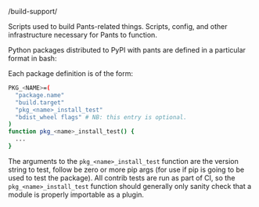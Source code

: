 /build-support/

Scripts used to build Pants-related things. Scripts, config, and other infrastructure necessary
for Pants to function.

Python packages distributed to PyPI with pants are defined in a particular format in
bash:

Each package definition is of the form:

```bash
PKG_<NAME>=(
  "package.name"
  "build.target"
  "pkg_<name>_install_test"
  "bdist_wheel flags" # NB: this entry is optional.
)
function pkg_<name>_install_test() {
  ...
}
```

The arguments to the `pkg_<name>_install_test` function are the version string to test,
follow be zero or more pip args (for use if pip is going to be used to test the package).
All contrib tests are run as part of CI, so the `pkg_<name>_install_test` function should
generally only sanity check that a module is properly importable as a plugin.
